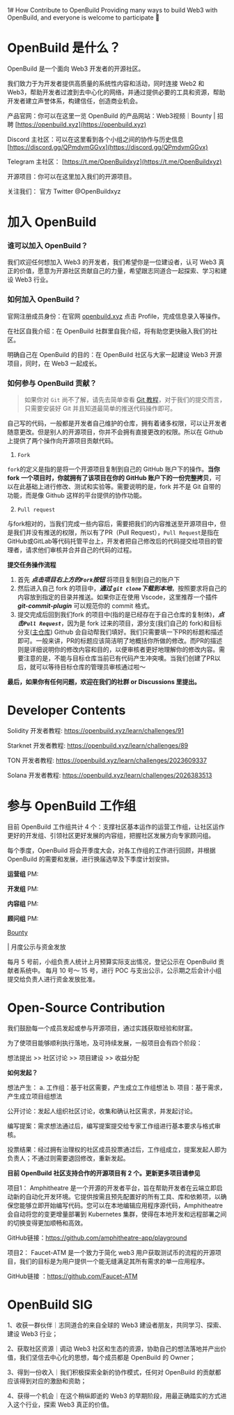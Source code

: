 1# How Contribute to OpenBuild
Providing many ways to build Web3 with OpenBuild, and everyone is welcome to participate 🤝

# OpenBuild 是什么？

OpenBuild 是一个面向 Web3 开发者的开源社区。

我们致力于为开发者提供高质量的系统性内容和活动，同时连接 Web2 和 Web3，帮助开发者过渡到去中心化的网络，并通过提供必要的工具和资源，帮助开发者建立声誉体系，构建信任，创造商业机会。

产品官网：你可以在这里一览 OpenBuild 的产品网站：Web3视频｜Bounty | 招聘  [https://openbuild.xyz](https://openbuild.xyz)

Discord 主社区：可以在这里看到各个小组之间的协作与历史信息
[https://discord.gg/QPmdvmGGvx](https://discord.gg/QPmdvmGGvx)

Telegram 主社区：
[https://t.me/OpenBuildxyz](https://t.me/OpenBuildxyz)

开源项目：你可以在这里加入我们的开源项目。

关注我们：
官方 Twitter @OpenBuildxyz




# 加入  OpenBuild


### 谁可以加入 OpenBuild？


我们欢迎任何想加入 Web3 的开发者，我们希望你是一位建设者，认可 Web3 真正的价值，愿意为开源社区贡献自己的力量，希望跟志同道合一起探索、学习和建设 Web3 行业。


### 如何加入 OpenBuild？        

官网注册成员身份：在官网 [openbuild.xyz](https://openbuild.xyz) 点击 Profile，完成信息录入等操作。 

在社区自我介绍：在 OpenBuild 社群里自我介绍，将有助您更快融入我们的社区。

明确自己在 OpenBuild 的目的：在 OpenBuild 社区与大家一起建设 Web3 开源项目，同时，在 Web3 一起成长。

### 如何参与 OpenBuild 贡献？ 

> 如果你对 `Git` 尚不了解，请先去简单查看 [Git 教程](https://www.liaoxuefeng.com/wiki/896043488029600)，对于我们的提交而言，只需要安装好 Git 并且知道最简单的推送代码操作即可。

自己写的代码，一般都是开发者自己维护的仓库，拥有着诸多权限，可以让开发者随意更改。但是别人的开源项目，你并不会拥有直接更改的权限。所以在 Github 上提供了两个操作向开源项目贡献代码。

1. `Fork`

`fork`的定义是指的是将一个开源项目复制到自己的 GitHub 账户下的操作。**当你 fork 一个项目时，你就拥有了该项目在你的 GitHub 账户下的一份完整拷贝**，可以在此基础上进行修改、测试和实验等。需要说明的是，fork 并不是 Git 自带的功能，而是像 Github 这样的平台提供的协作功能。

2. `Pull request`

与fork相对的，当我们完成一些内容后，需要把我们的内容推送至开源项目中，但是我们并没有推送的权限，所以有了PR（Pull Request），`Pull Request`是指在GitHub或GitLab等代码托管平台上，开发者把自己修改后的代码提交给项目的管理者，请求他们审核并合并自己的代码的过程。

**提交任务操作流程**

  1. 首先 ***点击项目右上方的`Fork`按钮*** 将项目复制到自己的账户下
  2. 然后进入自己 fork 的项目中，***通过 `git clone`下载到本地***，按照要求将自己的内容放到指定的目录并推送。如果你正在使用 Vscode，这里推荐一个插件 ***git-commit-plugin*** 可以规范你的 commit 格式。
  3. 提交完成后回到我们fork 的项目中(指的是已经存在于自己仓库的复制体)，***点击`Pull Request`***，因为是 fork 过来的项目，源分支(我们自己的 fork)和目标分支([主仓库](https://github.com/openbuildxyz/solidity_bootcamp)) Github 会自动帮我们填好。我们只需要填一下PR的标题和描述即可。一般来讲，PR的标题应该简洁明了地概括你所做的修改。而PR的描述则是详细说明你的修改内容和目的，以便审核者更好地理解你的修改内容。需要注意的是，不能与目标仓库当前已有代码产生冲突噢。当我们创建了PR以后，就可以等待目标仓库的管理员审核通过啦～

**最后，如果你有任何问题，欢迎在我们的社群 or Discussions 里提出。**


# Developer Contents

Solidity 开发者教程: https://openbuild.xyz/learn/challenges/91

Starknet 开发者教程: https://openbuild.xyz/learn/challenges/89

TON 开发者教程: https://openbuild.xyz/learn/challenges/2023609337

Solana 开发者教程: https://openbuild.xyz/learn/challenges/2026383513

# 参与 OpenBuild 工作组

目前 OpenBuild 工作组共计 4 个：支撑社区基本运作的运营工作组，让社区运作更好的开发组、引领社区更好发展的内容组，把握社区发展方向专家顾问组。

每个季度，OpenBuild 将会开季度大会，对各工作组的工作进行回顾，并根据 OpenBuild 的需要和发展，进行换届选举及下季度计划安排。


**运营组**
PM:

**开发组**
PM:

**内容组**
PM:

**顾问组**
PM:

[Bounty](https://openbuild.xyz/bounties)


| 月度公示与资金发放

每月 5 号前，小组负责人统计上月预算实际支出情况，登记公示在 OpenBuild 贡献者系统中。
每月 10 号～ 15 号，进行 POC 与支出公示，公示期之后会计小组提交给负责人进行资金发放批准。


# Open-Source Contribution

我们鼓励每一个成员发起或参与开源项目，通过实践获取经验和财富。

为了使项目能够顺利执行落地，及可持续发展，一般项目会有四个阶段：

想法提出 >> 社区讨论 >> 项目建设 >> 收益分配


**如何发起？**

想法产生：
a. 工作组：基于社区需要，产生成立工作组想法
b. 项目：基于需求，产生成立项目组想法

公开讨论：发起人组织社区讨论，收集和确认社区需求，并发起讨论。

编写提案：需求想法通过后，编写提案提交给专家工作组进行基本要求与格式审核。

投票结果：经过拥有治理权的社区成员投票通过后，工作组成立，提案发起人即为负责人；不通过则需要退回修改，重新发起。


**目前 OpenBuild 社区支持合作的开源项目有 2 个。更新更多项目请参见**

项目1：
Amphitheatre 是一个开源的开发者平台，旨在帮助开发者在云端立即启动新的自动化开发环境。它提供按需且预先配置好的所有工具、库和依赖项，以确保您能够立即开始编写代码。您可以在本地编辑应用程序源代码，Amphitheatre 会自动将您的变更增量部署到 Kubernetes 集群，使得在本地开发和远程部署之间的切换变得更加顺畅和高效。

GitHub链接：https://github.com/amphitheatre-app/playground

项目2：
Faucet-ATM 是一个致力于简化 web3 用户获取测试币的流程的开源项目，我们的目标是为用户提供一个能无缝满足其所有需求的单一应用程序。

GitHub链接 ：https://github.com/Faucet-ATM

# OpenBuild SIG

1、收获一群伙伴｜志同道合的来自全球的 Web3 建设者朋友，共同学习、探索、建设 Web3 行业；

2、获取社区资源｜调动 Web3 社区和生态的资源，协助自己的想法落地并产出价值，我们坚信去中心化的思想，每个成员都是 OpenBuild 的 Owner；

3、得到一份收入｜我们积极探索全新的协作模式，任何对 OpenBuild 的贡献都应该得到对应的激励和资助；

4、获得一个机会｜在这个稍纵即逝的 Web3 的早期阶段，用最正确踏实的方式进入这个行业，探索 Web3 真正的价值。
